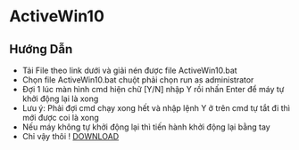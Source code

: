 # ActiveWin10
## Hướng Dẫn
- Tải File theo link dưới và giải nén được file ActiveWin10.bat
- Chọn file ActiveWin10.bat chuột phải chọn run as administrator
- Đợi 1 lúc màn hình cmd hiện chữ [Y/N] nhập Y rồi nhấn Enter  để máy tự khởi động lại là xong
- Lưu ý: Phải đợi cmd chạy xong hết và nhập lệnh Y ở trên cmd tự tắt đi thì mới được coi là xong
- Nếu máy không tự khởi động lại thì tiến hành khởi động lại bằng tay
- Chỉ vậy thôi !
[DOWNLOAD](https://raw.githubusercontent.com/MasterMindVN/ActiveWin10/master/Source/ActiveWin10.zip)
